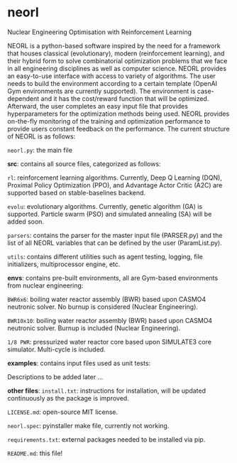 # neorl
Nuclear Engineering Optimisation with Reinforcement Learning

NEORL is a python-based software inspired by the need for a framework that houses classical (evolutionary), modern (reinforcement learning), and their hybrid form to solve combinatorial optimization problems that we face in all engineering disciplines as well as computer science. NEORL provides an easy-to-use interface with access to variety of algorithms. The user needs to build the environment according to a certain template (OpenAI Gym environments are currently supported). The environment is case-dependent and it has the cost/reward function that will be optimized. Afterward, the user completes an easy input file that provides hyperparameters for the optimization methods being used. NEORL provides on-the-fly monitoring of the training and optimization performance to provide users constant feedback on the performance. The current structure of NEORL is as follows: 

`neorl.py`: the main file

**src**: contains all source files, categorized as follows: 

  `rl`: reinforcement learning algorithms. Currently, Deep Q Learning (DQN), Proximal Policy Optimization (PPO), and Advantage Actor Critic (A2C) are supported based on stable-baselines backend.  

  `evolu`: evolutionary algorithms. Currently, genetic algorithm (GA) is supported. Particle swarm (PSO) and simulated annealing (SA) will be added soon.  

  `parsers`: contains the parser for the master input file (PARSER.py) and the list of all NEORL variables that can be defined by the user (ParamList.py).

  `utils`: contains different utilities such as agent testing, logging, file initializers, multiprocessor engine, etc.

**envs**: contains pre-built environments, all are Gym-based environments from nuclear engineering:

  `BWR6x6`: boiling water reactor assembly (BWR) based upon CASMO4 neutronic solver. No burnup is considered (Nuclear Engineering). 

  `BWR10x10`: boiling water reactor assembly (BWR) based upon CASMO4 neutronic solver. Burnup is included (Nuclear Engineering).

  `1/8 PWR`: pressurized water reactor core based upon SIMULATE3 core simulator. Multi-cycle is included. 

**examples**: contains input files used as unit tests:

  Descriptions to be added later …
  
**other files**: 
  `install.txt`: instructions for installation, will be updated continuously as the package is improved. 
 
  `LICENSE.md`: open-source MIT license.
  
  `neorl.spec`: pyinstaller make file, currently not working. 

  `requirements.txt`: external packages needed to be installed via pip. 

  `README.md`: this file! 

